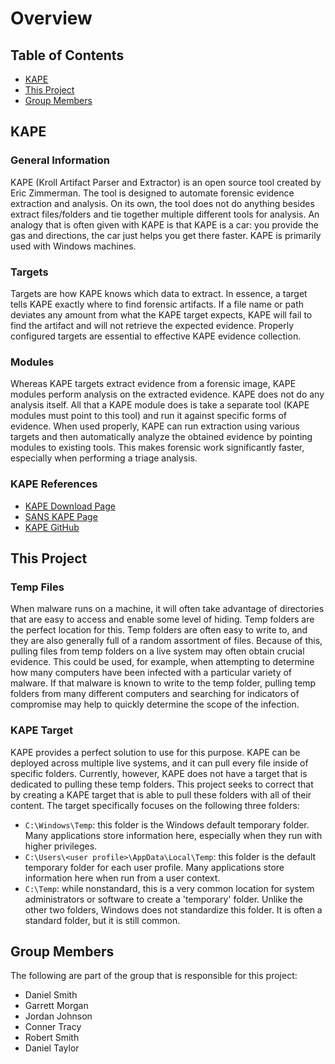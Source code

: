 # Overview

## Table of Contents
* [KAPE](#kape) 
* [This Project](#this-project)
* [Group Members](#group-members)

## KAPE

### General Information

KAPE (Kroll Artifact Parser and Extractor) is an open source tool created by Eric Zimmerman. The tool is designed to automate forensic evidence extraction and analysis. On its own, the tool does not do anything besides extract files/folders and tie together multiple different tools for analysis. An analogy that is often given with KAPE is that KAPE is a car: you provide the gas and directions, the car just helps you get there faster. KAPE is primarily used with Windows machines.

### Targets

Targets are how KAPE knows which data to extract. In essence, a target tells KAPE exactly where to find forensic artifacts. If a file name or path deviates any amount from what the KAPE target expects, KAPE will fail to find the artifact and will not retrieve the expected evidence. Properly configured targets are essential to effective KAPE evidence collection.

### Modules

Whereas KAPE targets extract evidence from a forensic image, KAPE modules perform analysis on the extracted evidence. KAPE does not do any analysis itself. All that a KAPE module does is take a separate tool (KAPE modules must point to this tool) and run it against specific forms of evidence. When used properly, KAPE can run extraction using various targets and then automatically analyze the obtained evidence by pointing modules to existing tools. This makes forensic work significantly faster, especially when performing a triage analysis. 

### KAPE References

* [KAPE Download Page](https://www.kroll.com/en/services/cyber-risk/incident-response-litigation-support/kroll-artifact-parser-extractor-kape)
* [SANS KAPE Page](https://www.sans.org/tools/kape/)
* [KAPE GitHub](https://github.com/EricZimmerman/KapeFiles)

## This Project

### Temp Files

When malware runs on a machine, it will often take advantage of directories that are easy to access and enable some level of hiding. Temp folders are the perfect location for this. Temp folders are often easy to write to, and they are also generally full of a random assortment of files. Because of this, pulling files from temp folders on a live system may often obtain crucial evidence. This could be used, for example, when attempting to determine how many computers have been infected with a particular variety of malware. If that malware is known to write to the temp folder, pulling temp folders from many different computers and searching for indicators of compromise may help to quickly determine the scope of the infection.

### KAPE Target

KAPE provides a perfect solution to use for this purpose. KAPE can be deployed across multiple live systems, and it can pull every file inside of specific folders. Currently, however, KAPE does not have a target that is dedicated to pulling these temp folders. This project seeks to correct that by creating a KAPE target that is able to pull these folders with all of their content. The target specifically focuses on the following three folders:

* `C:\Windows\Temp`: this folder is the Windows default temporary folder. Many applications store information here, especially when they run with higher privileges.
* `C:\Users\<user profile>\AppData\Local\Temp`: this folder is the default temporary folder for each user profile. Many applications store information here when run from a user context.
* `C:\Temp`: while nonstandard, this is a very common location for system administrators or software to create a 'temporary' folder. Unlike the other two folders, Windows does not standardize this folder. It is often a standard folder, but it is still common.

## Group Members

The following are part of the group that is responsible for this project:
* Daniel Smith
* Garrett Morgan
* Jordan Johnson
* Conner Tracy
* Robert Smith
* Daniel Taylor